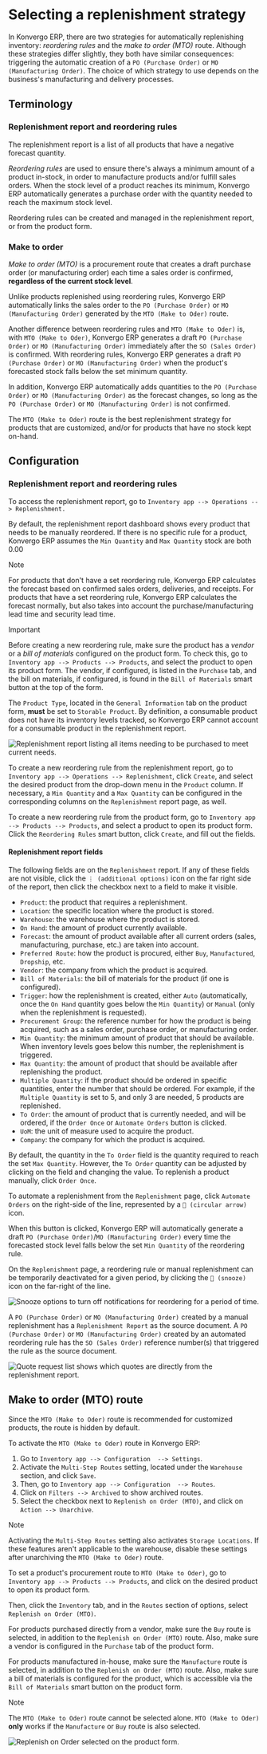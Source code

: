 # Selecting a replenishment strategy

In Konvergo ERP, there are two strategies for automatically replenishing
inventory: *reordering rules* and the *make to order (MTO)* route.
Although these strategies differ slightly, they both have similar
consequences: triggering the automatic creation of a
`PO (Purchase Order)` or `MO (Manufacturing Order)`. The choice of which
strategy to use depends on the business's manufacturing and delivery
processes.

## Terminology

### Replenishment report and reordering rules

The replenishment report is a list of all products that have a negative
forecast quantity.

*Reordering rules* are used to ensure there's always a minimum amount of
a product in-stock, in order to manufacture products and/or fulfill
sales orders. When the stock level of a product reaches its minimum,
Konvergo ERP automatically generates a purchase order with the quantity needed
to reach the maximum stock level.

Reordering rules can be created and managed in the replenishment report,
or from the product form.

### Make to order

*Make to order (MTO)* is a procurement route that creates a draft
purchase order (or manufacturing order) each time a sales order is
confirmed, **regardless of the current stock level**.

Unlike products replenished using reordering rules, Konvergo ERP automatically
links the sales order to the `PO (Purchase Order)` or
`MO (Manufacturing Order)` generated by the `MTO (Make to Oder)` route.

Another difference between reordering rules and `MTO (Make to Oder)` is,
with `MTO (Make to Oder)`, Konvergo ERP generates a draft `PO (Purchase Order)`
or `MO (Manufacturing Order)` immediately after the `SO (Sales Order)`
is confirmed. With reordering rules, Konvergo ERP generates a draft
`PO (Purchase Order)` or `MO (Manufacturing Order)` when the product's
forecasted stock falls below the set minimum quantity.

In addition, Konvergo ERP automatically adds quantities to the
`PO (Purchase Order)` or `MO (Manufacturing Order)` as the forecast
changes, so long as the `PO (Purchase Order)` or
`MO (Manufacturing Order)` is not confirmed.

The `MTO (Make to Oder)` route is the best replenishment strategy for
products that are customized, and/or for products that have no stock
kept on-hand.

## Configuration

### Replenishment report and reordering rules

To access the replenishment report, go to
`Inventory app --> Operations -->
Replenishment.`

By default, the replenishment report dashboard shows every product that
needs to be manually reordered. If there is no specific rule for a
product, Konvergo ERP assumes the `Min Quantity` and `Max Quantity` stock are
both <span class="title-ref">0.00</span>

> [!NOTE]
> For products that don't have a set reordering rule, Konvergo ERP calculates
> the forecast based on confirmed sales orders, deliveries, and
> receipts. For products that have a set reordering rule, Konvergo ERP
> calculates the forecast normally, but also takes into account the
> purchase/manufacturing lead time and security lead time.

> [!IMPORTANT]
> Before creating a new reordering rule, make sure the product has a
> *vendor* or a *bill of materials* configured on the product form. To
> check this, go to `Inventory app
> --> Products --> Products`, and select the product to open its product
> form. The vendor, if configured, is listed in the `Purchase` tab, and
> the bill on materials, if configured, is found in the
> `Bill of Materials` smart button at the top of the form.
>
> The `Product Type`, located in the `General Information` tab on the
> product form, **must** be set to `Storable Product`. By definition, a
> consumable product does not have its inventory levels tracked, so Konvergo ERP
> cannot account for a consumable product in the replenishment report.

<img src="strategies/replenishment-report-dashboard.png"
class="align-center"
alt="Replenishment report listing all items needing to be purchased to meet current needs." />

To create a new reordering rule from the replenishment report, go to
`Inventory app
--> Operations --> Replenishment`, click `Create`, and select the
desired product from the drop-down menu in the `Product` column. If
necessary, a `Min Quantity` and a `Max Quantity` can be configured in
the corresponding columns on the `Replenishment` report page, as well.

To create a new reordering rule from the product form, go to
`Inventory app -->
Products --> Products`, and select a product to open its product form.
Click the `Reordering Rules` smart button, click `Create`, and fill out
the fields.

#### Replenishment report fields

The following fields are on the `Replenishment` report. If any of these
fields are not visible, click the `⋮ (additional options)` icon on the
far right side of the report, then click the checkbox next to a field to
make it visible.

- `Product`: the product that requires a replenishment.
- `Location`: the specific location where the product is stored.
- `Warehouse`: the warehouse where the product is stored.
- `On Hand`: the amount of product currently available.
- `Forecast`: the amount of product available after all current orders
  (sales, manufacturing, purchase, etc.) are taken into account.
- `Preferred Route`: how the product is procured, either `Buy`,
  `Manufactured`, `Dropship`, etc.
- `Vendor`: the company from which the product is acquired.
- `Bill of Materials`: the bill of materials for the product (if one is
  configured).
- `Trigger`: how the replenishment is created, either `Auto`
  (automatically, once the `On Hand` quantity goes below the
  `Min Quantity`) or `Manual` (only when the replenishment is
  requested).
- `Procurement Group`: the reference number for how the product is being
  acquired, such as a sales order, purchase order, or manufacturing
  order.
- `Min Quantity`: the minimum amount of product that should be
  available. When inventory levels goes below this number, the
  replenishment is triggered.
- `Max Quantity`: the amount of product that should be available after
  replenishing the product.
- `Multiple Quantity`: if the product should be ordered in specific
  quantities, enter the number that should be ordered. For example, if
  the `Multiple Quantity` is set to <span class="title-ref">5</span>,
  and only 3 are needed, 5 products are replenished.
- `To Order`: the amount of product that is currently needed, and will
  be ordered, if the `Order Once` or `Automate Orders` button is
  clicked.
- `UoM`: the unit of measure used to acquire the product.
- `Company`: the company for which the product is acquired.

By default, the quantity in the `To Order` field is the quantity
required to reach the set `Max Quantity`. However, the `To Order`
quantity can be adjusted by clicking on the field and changing the
value. To replenish a product manually, click `Order Once`.

To automate a replenishment from the `Replenishment` page, click
`Automate
Orders` on the right-side of the line, represented by a
`🔄 (circular arrow)` icon.

When this button is clicked, Konvergo ERP will automatically generate a draft
`PO (Purchase Order)`/`MO (Manufacturing Order)` every time the
forecasted stock level falls below the set `Min Quantity` of the
reordering rule.

On the `Replenishment` page, a reordering rule or manual replenishment
can be temporarily deactivated for a given period, by clicking the
`🔕 (snooze)` icon on the far-right of the line.

<img src="strategies/reordering-rule-snooze-settings.png"
class="align-center"
alt="Snooze options to turn off notifications for reordering for a period of time." />

A `PO (Purchase Order)` or `MO (Manufacturing Order)` created by a
manual replenishment has a `Replenishment Report` as the source
document. A `PO (Purchase Order)` or `MO (Manufacturing Order)` created
by an automated reordering rule has the `SO (Sales Order)` reference
number(s) that triggered the rule as the source document.

<img src="strategies/rfq-source-document.png" class="align-center"
alt="Quote request list shows which quotes are directly from the replenishment report." />

## Make to order (MTO) route

Since the `MTO (Make to Oder)` route is recommended for customized
products, the route is hidden by default.

To activate the `MTO (Make to Oder)` route in Konvergo ERP:  
1.  Go to `Inventory app --> Configuration  --> Settings`.
2.  Activate the `Multi-Step Routes` setting, located under the
    `Warehouse` section, and click `Save`.
3.  Then, go to `Inventory app --> Configuration  --> Routes`.
4.  Click on `Filters --> Archived` to show archived routes.
5.  Select the checkbox next to `Replenish on Order (MTO)`, and click on
    `Action --> Unarchive`.

> [!NOTE]
> Activating the `Multi-Step Routes` setting also activates `Storage
> Locations`. If these features aren't applicable to the warehouse,
> disable these settings after unarchiving the `MTO (Make to Oder)`
> route.

To set a product's procurement route to `MTO (Make to Oder)`, go to
`Inventory app --> Products -->
Products`, and click on the desired product to open its product form.

Then, click the `Inventory` tab, and in the `Routes` section of options,
select `Replenish on Order (MTO)`.

For products purchased directly from a vendor, make sure the `Buy` route
is selected, in addition to the `Replenish on Order (MTO)` route. Also,
make sure a vendor is configured in the `Purchase` tab of the product
form.

For products manufactured in-house, make sure the `Manufacture` route is
selected, in addition to the `Replenish on Order (MTO)` route. Also,
make sure a bill of materials is configured for the product, which is
accessible via the `Bill of Materials` smart button on the product form.

> [!NOTE]
> The `MTO (Make to Oder)` route cannot be selected alone.
> `MTO (Make to Oder)` **only** works if the `Manufacture` or `Buy`
> route is also selected.

<img src="strategies/acoustic-block-screen-replenish.png"
class="align-center"
alt="Replenish on Order selected on the product form." />
